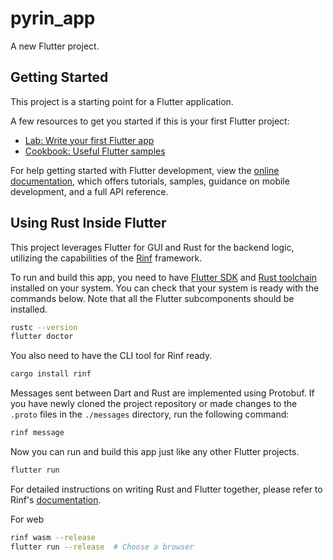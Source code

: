 # pyrin_app

A new Flutter project.

## Getting Started

This project is a starting point for a Flutter application.

A few resources to get you started if this is your first Flutter project:

- [Lab: Write your first Flutter app](https://docs.flutter.dev/get-started/codelab)
- [Cookbook: Useful Flutter samples](https://docs.flutter.dev/cookbook)

For help getting started with Flutter development, view the
[online documentation](https://docs.flutter.dev/), which offers tutorials,
samples, guidance on mobile development, and a full API reference.

## Using Rust Inside Flutter

This project leverages Flutter for GUI and Rust for the backend logic,
utilizing the capabilities of the
[Rinf](https://pub.dev/packages/rinf) framework.

To run and build this app, you need to have
[Flutter SDK](https://docs.flutter.dev/get-started/install)
and [Rust toolchain](https://www.rust-lang.org/tools/install)
installed on your system.
You can check that your system is ready with the commands below.
Note that all the Flutter subcomponents should be installed.

```bash
rustc --version
flutter doctor
```

You also need to have the CLI tool for Rinf ready.

```bash
cargo install rinf
```

Messages sent between Dart and Rust are implemented using Protobuf.
If you have newly cloned the project repository
or made changes to the `.proto` files in the `./messages` directory,
run the following command:

```bash
rinf message
```

Now you can run and build this app just like any other Flutter projects.

```bash
flutter run
```

For detailed instructions on writing Rust and Flutter together,
please refer to Rinf's [documentation](https://rinf.cunarist.com).


For web
```bash
rinf wasm --release
flutter run --release  # Choose a browser
```
